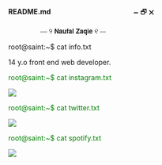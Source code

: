 **README.md**ㅤㅤㅤㅤㅤㅤㅤㅤㅤㅤㅤㅤㅤ🗕  🗗  🗙

 ㅤㅤㅤㅤㅤ⎯⎯ ୨ 𝗡𝗮𝘂𝗳𝗮𝗹 𝗭𝗮𝗾𝗶𝗲 ୧ ⎯⎯

root@saint:~$ cat info.txt

14 y.o front end web developer.

<p style="color:green">root@saint:~$ cat instagram.txt</p>
<a href="https://instagram.com/naefol"><img src="https://img.shields.io/badge/Instagram-E4405F?style=for-the-badge&logo=instagram&logoColor=white"></a>

<p style="color:green">root@saint:~$ cat twitter.txt</p>
<a href="https://twitter.com/sssain_tt"><img src="https://img.shields.io/badge/Twitter-1DA1F2?style=for-the-badge&logo=twitter&logoColor=white"></a>

<p style="color:green">root@saint:~$ cat spotify.txt</p>
<a href="https://open.spotify.com/user/xgrmrm4vm630clwvq91zskjud?si=2fd6ae7af6a44583"><img src="https://img.shields.io/badge/Spotify-1ED760?&style=for-the-badge&logo=spotify&logoColor=white"></a>

<!---
sssain/sssain is a ✨ special ✨ repository because its `README.md` (this file) appears on your GitHub profile.
You can click the Preview link to take a look at your changes.
--->
